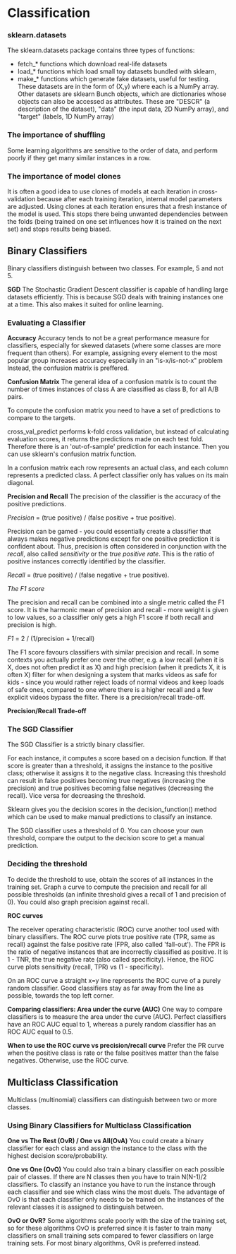 # Classification

### sklearn.datasets
The sklearn.datasets package contains three types of functions:
- fetch_* functions which download real-life datasets
- load_* functions which load small toy datasets bundled with sklearn,
- make_* functions which generate fake datasets, useful for testing. These datasets are in the form of (X,y) where each is a NumPy array. Other datasets are sklearn Bunch objects, which are dictionaries whose objects can also be accessed as attributes. These are "DESCR" (a description of the dataset), "data" (the input data, 2D NumPy array), and "target" (labels, 1D NumPy array)

### The importance of shuffling
Some learning algorithms are sensitive to the order of data, and perform poorly if they get many similar instances in a row.

### The importance of model clones
It is often a good idea to use clones of models at each iteration in cross-validation because after each training iteration, internal model parameters are adjusted. Using clones at each iteration ensures that a fresh instance of the model is used. This stops there being unwanted dependencies between the folds (being trained on one set influences how it is trained on the next set) and stops results being biased.

## Binary Classifiers
Binary classifiers distinguish between two classes. For example, 5 and not 5.

**SGD**
The Stochastic Gradient Descent classifier is capable of handling large datasets efficiently. This is because SGD deals with training instances one at a time. This also makes it suited for online learning.

### Evaluating a Classifier

**Accuracy**
Accuracy tends to not be a great performance measure for classifiers, especially for skewed datasets (where some classes are more frequent than others). For example, assigning every element to the most popular group increases accuracy especially in an "is-x/is-not-x" problem 
Instead, the confusion matrix is preffered.

**Confusion Matrix**
The general idea of a confusion matrix is to count the number of times instances of class A are classified as class B, for all A/B pairs.

To compute the confusion matrix you need to have a set of predictions to compare to the targets.

cross_val_predict performs k-fold cross validation, but instead of calculating evaluation scores, it returns the predictions made on each test fold. Therefore there is an 'out-of-sample' prediction for each instance. Then you can use sklearn's confusion matrix function.

In a confusion matrix each row represents an actual class, and each column represents a predicted class. A perfect classifier only has values on its main diagonal.

**Precision and Recall**
The precision of the classifier is the accuracy of the positive predictions. 

*Precision* = (true positive) / (false positive + true positive).

Precision can be gamed - you could essentially create a classifier that always makes negative predictions except for one positive prediction it is confident about. Thus, precision is often considered in conjunction with the *recall*, also called *sensitivity* or the *true positive rate*. This is the ratio of positive instances correctly identified by the classifier.

*Recall* = (true positive) / (false negative + true positive).

*The F1 score*

The precision and recall can be combined into a single metric called the F1 score. It is the harmonic mean of precision and recall - more weight is given to low values, so a classifier only gets a high F1 score if both recall and precision is high.

*F1* = 2 / (1/precision + 1/recall) 

The F1 score favours classifiers with similar precision and recall. In some contexts you actually prefer one over the other, e.g. a low recall (when it is X, does not often predict it as X) and high precision (when it predicts X, it is often X) filter for when designing a system that marks videos as safe for kids - since you would rather reject loads of normal videos and keep loads of safe ones, compared to one where there is a higher recall and a few explicit videos bypass the filter.
There is a precision/recall trade-off.

**Precision/Recall Trade-off**

### The SGD Classifier
The SGD Classifier is a strictly binary classifier.

For each instance, it computes a score based on a decision function. If that score is greater than a threshold, it assigns the instance to the positive class; otherwise it assigns it to the negative class.
Increasing this threshold can result in false positives becoming true negatives (increasing the precision) and true positives becoming false negatives (decreasing the recall). Vice versa for decreasing the threshold.

Sklearn gives you the decision scores in the decision_function() method which can be used to make manual predictions to classify an instance.

The SGD classifier uses a threshold of 0. You can choose your own threshold, compare the output to the decision score to get a manual prediction.

### Deciding the threshold

To decide the threshold to use, obtain the scores of all instances in the training set. Graph a curve to compute the precision and recall for all possible thresholds (an infinite threshold gives a recall of 1 and precision of 0). You could also graph precision against recall.

**ROC curves**

The receiver operating characteristic (ROC) curve another tool used with binary classifiers.
The ROC curve plots true positive rate (TPR, same as recall) against the false positive rate (FPR, also called 'fall-out'). The FPR is the ratio of negative instances that are incorrectly classified as positive. It is 1 - TNR, the true negative rate (also called specificity).
Hence, the ROC curve plots sensitivity (recall, TPR) vs (1 - specificity).

On an ROC curve a straight x=y line represents the ROC curve of a purely random classifier. Good classifiers stay as far away from the line as possible, towards the top left corner.

**Comparing classifiers: Area under the curve (AUC)**
One way to compare classifiers is to measure the area under the curve (AUC). 
Perfect classifiers have an ROC AUC equal to 1, whereas a purely random classifier has an ROC AUC equal to 0.5.

**When to use the ROC curve vs precision/recall curve**
Prefer the PR curve when the positive class is rate or the false positives matter than the false negatives.
Otherwise, use the ROC curve.

## Multiclass Classification

Multiclass (multinomial) classifiers can distinguish between two or more classes.

### Using Binary Classifiers for Multiclass Classification

**One vs The Rest (OvR) / One vs All(OvA)**
You could create a binary classifier for each class and assign the instance to the class with the highest decision score/probability.

**One vs One (OvO)**
You could also train a binary classifier on each possible pair of classes. If there are N classes then you have to train N(N-1)/2 classifiers. To classify an instance you have to run the instance through each classifier and see which class wins the most duels.
The advantage of OvO is that each classifier only needs to be trained on the instances of the relevant classes it is assigned to distinguish between.

**OvO or OvR?**
Some algorithms scale poorly with the size of the training set, so for these algorithms OvO is preferred since it is faster to train many classifiers on small training sets compared to fewer classifiers on large training sets. For most binary algorithms, OvR is preferred instead.
